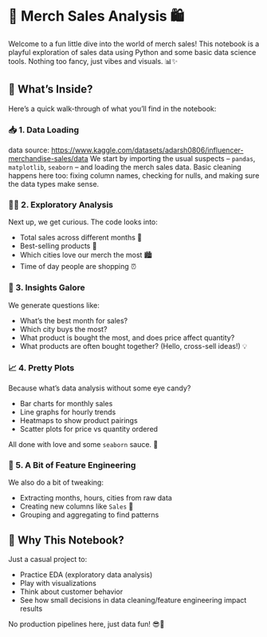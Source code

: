 
# 🎽 Merch Sales Analysis 🛍️

Welcome to a fun little dive into the world of merch sales! This notebook is a playful exploration of sales data using Python and some basic data science tools. Nothing too fancy, just vibes and visuals. 📊✨

## 🧪 What’s Inside?

Here’s a quick walk-through of what you’ll find in the notebook:

### 📥 1. Data Loading
data source: https://www.kaggle.com/datasets/adarsh0806/influencer-merchandise-sales/data
We start by importing the usual suspects – `pandas`, `matplotlib`, `seaborn` – and loading the merch sales data. Basic cleaning happens here too: fixing column names, checking for nulls, and making sure the data types make sense.

### 🕵️‍♀️ 2. Exploratory Analysis
Next up, we get curious. The code looks into:
- Total sales across different months 📆
- Best-selling products 🥇
- Which cities love our merch the most 🏙️
- Time of day people are shopping ⏰

### 🧠 3. Insights Galore
We generate questions like:
- What’s the best month for sales?
- Which city buys the most?
- What product is bought the most, and does price affect quantity?
- What products are often bought together? (Hello, cross-sell ideas!) 💡

### 📈 4. Pretty Plots
Because what’s data analysis without some eye candy?
- Bar charts for monthly sales
- Line graphs for hourly trends
- Heatmaps to show product pairings
- Scatter plots for price vs quantity ordered

All done with love and some `seaborn` sauce. 💅

### 🤔 5. A Bit of Feature Engineering
We also do a bit of tweaking:
- Extracting months, hours, cities from raw data
- Creating new columns like `Sales` 💸
- Grouping and aggregating to find patterns

## 🎉 Why This Notebook?
Just a casual project to:
- Practice EDA (exploratory data analysis)
- Play with visualizations
- Think about customer behavior
- See how small decisions in data cleaning/feature engineering impact results

No production pipelines here, just data fun! 😎🌟

